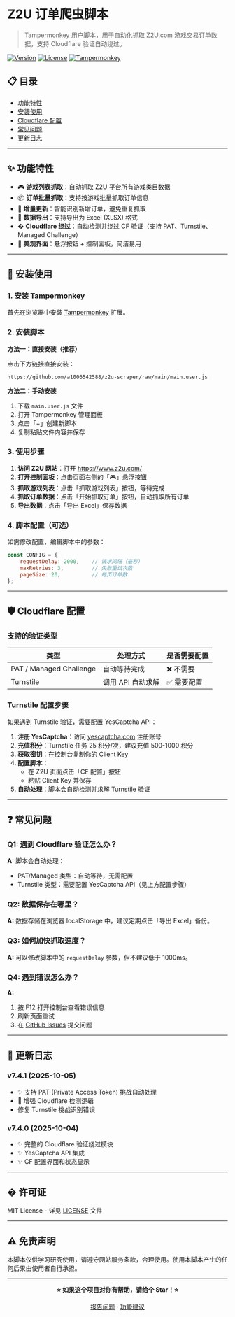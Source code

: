# Z2U 订单爬虫脚本

> Tampermonkey 用户脚本，用于自动化抓取 Z2U.com 游戏交易订单数据，支持 Cloudflare 验证自动绕过。

[![Version](https://img.shields.io/badge/version-7.4.1-blue.svg)](https://github.com/a1006542588/z2u-scraper)
[![License](https://img.shields.io/badge/license-MIT-green.svg)](LICENSE)
[![Tampermonkey](https://img.shields.io/badge/Tampermonkey-compatible-orange.svg)](https://www.tampermonkey.net/)

## 📋 目录

- [功能特性](#-功能特性)
- [安装使用](#-安装使用)
- [Cloudflare 配置](#-cloudflare-配置)
- [常见问题](#-常见问题)
- [更新日志](#-更新日志)

---

## ✨ 功能特性

- 🎮 **游戏列表抓取**：自动抓取 Z2U 平台所有游戏类目数据
- 📦 **订单批量抓取**：支持按游戏批量抓取订单信息
- 🔄 **增量更新**：智能识别新增订单，避免重复抓取
- 💾 **数据导出**：支持导出为 Excel (XLSX) 格式
- �️ **Cloudflare 绕过**：自动检测并绕过 CF 验证（支持 PAT、Turnstile、Managed Challenge）
- 🎨 **美观界面**：悬浮按钮 + 控制面板，简洁易用

---

## 🚀 安装使用

### 1. 安装 Tampermonkey

首先在浏览器中安装 [Tampermonkey](https://www.tampermonkey.net/) 扩展。

### 2. 安装脚本

**方法一：直接安装（推荐）**

点击下方链接直接安装：
```
https://github.com/a1006542588/z2u-scraper/raw/main/main.user.js
```

**方法二：手动安装**

1. 下载 `main.user.js` 文件
2. 打开 Tampermonkey 管理面板
3. 点击「+」创建新脚本
4. 复制粘贴文件内容并保存

### 3. 使用步骤

1. **访问 Z2U 网站**：打开 https://www.z2u.com/
2. **打开控制面板**：点击页面右侧的「🎮」悬浮按钮
3. **抓取游戏列表**：点击「抓取游戏列表」按钮，等待完成
4. **抓取订单数据**：点击「开始抓取订单」按钮，自动抓取所有订单
5. **导出数据**：点击「导出 Excel」保存数据

### 4. 脚本配置（可选）

如需修改配置，编辑脚本中的参数：

```javascript
const CONFIG = {
    requestDelay: 2000,    // 请求间隔（毫秒）
    maxRetries: 3,         // 失败重试次数
    pageSize: 20,          // 每页订单数
};
```

---

## 🛡️ Cloudflare 配置

### 支持的验证类型

| 类型 | 处理方式 | 是否需要配置 |
|------|----------|--------------|
| PAT / Managed Challenge | 自动等待完成 | ❌ 不需要 |
| Turnstile | 调用 API 自动求解 | ✅ 需要配置 |

### Turnstile 配置步骤

如果遇到 Turnstile 验证，需要配置 YesCaptcha API：

1. **注册 YesCaptcha**：访问 [yescaptcha.com](https://yescaptcha.com/) 注册账号
2. **充值积分**：Turnstile 任务 25 积分/次，建议充值 500-1000 积分
3. **获取密钥**：在控制台复制你的 Client Key
4. **配置脚本**：
   - 在 Z2U 页面点击「CF 配置」按钮
   - 粘贴 Client Key 并保存
5. **自动处理**：脚本会自动检测并求解 Turnstile 验证

---

## ❓ 常见问题

### Q1: 遇到 Cloudflare 验证怎么办？

**A:** 脚本会自动处理：
- PAT/Managed 类型：自动等待，无需配置
- Turnstile 类型：需要配置 YesCaptcha API（见上方配置步骤）

### Q2: 数据保存在哪里？

**A:** 数据存储在浏览器 localStorage 中，建议定期点击「导出 Excel」备份。

### Q3: 如何加快抓取速度？

**A:** 可以修改脚本中的 `requestDelay` 参数，但不建议低于 1000ms。

### Q4: 遇到错误怎么办？

**A:** 
1. 按 F12 打开控制台查看错误信息
2. 刷新页面重试
3. 在 [GitHub Issues](https://github.com/a1006542588/z2u-scraper/issues) 提交问题

---

## 📝 更新日志

### v7.4.1 (2025-10-05)
- ✨ 支持 PAT (Private Access Token) 挑战自动处理
- 🔧 增强 Cloudflare 检测逻辑
-  修复 Turnstile 挑战识别错误

### v7.4.0 (2025-10-04)
- ✨ 完整的 Cloudflare 验证绕过模块
- ✨ YesCaptcha API 集成
- ✨ CF 配置界面和状态显示

---

## � 许可证

MIT License - 详见 [LICENSE](LICENSE) 文件

---

## ⚠️ 免责声明

本脚本仅供学习研究使用，请遵守网站服务条款，合理使用。使用本脚本产生的任何后果由使用者自行承担。

---

<div align="center">

**⭐ 如果这个项目对你有帮助，请给个 Star！⭐**

[报告问题](https://github.com/a1006542588/z2u-scraper/issues) · [功能建议](https://github.com/a1006542588/z2u-scraper/issues)

</div>
